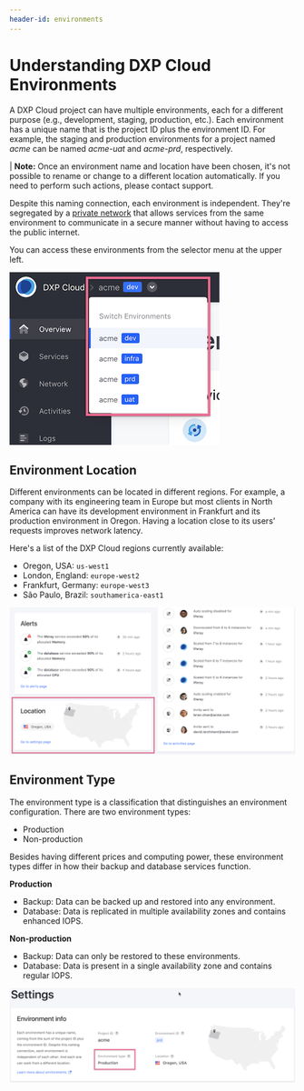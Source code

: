 ```yaml
---
header-id: environments
---
```


# Understanding DXP Cloud Environments

A DXP Cloud project can have multiple environments, each for a different 
purpose (e.g., development, staging, production, etc.). Each environment has a 
unique name that is the project ID plus the environment ID. For example, the 
staging and production environments for a project named *acme* can be named 
*acme-uat* and *acme-prd*, respectively. 

| **Note:** Once an environment name and location have been chosen, it's not possible to rename or change to a different location automatically. If you need to perform such actions, please contact support. 

Despite this naming connection, each environment is independent. They're 
segregated by a 
[private network](/docs/-/knowledge_base/dxp-cloud/private-network) 
that allows services from the same environment to communicate in a secure 
manner without having to access the public internet. 

You can access these environments from the selector menu at the upper left. 

![Figure 1: You can access your project's environments from this selector menu.](./understanding-dxp-cloud-environments/images/01.png)

## Environment Location

Different environments can be located in different regions. For example, a 
company with its engineering team in Europe but most clients in North America 
can have its development environment in Frankfurt and its production environment 
in Oregon. Having a location close to its users' requests improves network 
latency. 

Here's a list of the DXP Cloud regions currently available: 

-   Oregon, USA: `us-west1`
-   London, England: `europe-west2`
-   Frankfurt, Germany: `europe-west3`
-   São Paulo, Brazil: `southamerica-east1`

![Figure 2: Your environments can be hosted in different locations.](./understanding-dxp-cloud-environments/images/02.png)

## Environment Type

The environment type is a classification that distinguishes an environment
configuration. There are two environment types: 

-   Production
-   Non-production

Besides having different prices and computing power, these environment types 
differ in how their backup and database services function. 

**Production**

-   Backup: Data can be backed up and restored into any environment.
-   Database: Data is replicated in multiple availability zones and contains 
    enhanced IOPS.

**Non-production**

-   Backup: Data can only be restored to these environments. 
-   Database: Data is present in a single availability zone and contains regular 
    IOPS. 

![Figure 3: Your environment's type appears in *Settings*.](./understanding-dxp-cloud-environments/images/03.png)

